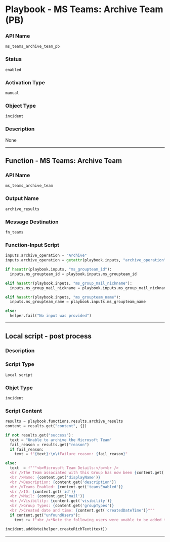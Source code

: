 <!--
    DO NOT MANUALLY EDIT THIS FILE
    THIS FILE IS AUTOMATICALLY GENERATED WITH resilient-sdk codegen
    Generated with resilient-sdk v49.0.4368
-->

# Playbook - MS Teams: Archive Team (PB)

### API Name
`ms_teams_archive_team_pb`

### Status
`enabled`

### Activation Type
`manual`

### Object Type
`incident`

### Description
None


---
## Function - MS Teams: Archive Team

### API Name
`ms_teams_archive_team`

### Output Name
`archive_results`

### Message Destination
`fn_teams`

### Function-Input Script
```python
inputs.archive_operation = "Archive"
inputs.archive_operation = getattr(playbook.inputs, "archive_operation")

if hasattr(playbook.inputs, "ms_groupteam_id"):
  inputs.ms_groupteam_id = playbook.inputs.ms_groupteam_id

elif hasattr(playbook.inputs, "ms_group_mail_nickname"):
  inputs.ms_group_mail_nickname = playbook.inputs.ms_group_mail_nickname

elif hasattr(playbook.inputs, "ms_groupteam_name"):
  inputs.ms_groupteam_name = playbook.inputs.ms_groupteam_name

else:
  helper.fail("No input was provided")
```

---

## Local script - post process

### Description


### Script Type
`Local script`

### Objet Type
`incident`

### Script Content
```python
results = playbook.functions.results.archive_results
content = results.get("content", {})

if not results.get("success"):
  text = "Unable to archive the Microsoft Team"
  fail_reason = results.get("reason")
  if fail_reason:
    text = f"{text}:\n\tFailure reason: {fail_reason}"

else:
  text  = f"""<b>Microsoft Team Details:</b><br />
  <br />The Team associated with this Group has now been {content.get('teamsEnabled')}.<br />
  <br />Name: {content.get('displayName')}
  <br />Description: {content.get('description')}
  <br />Teams Enabled: {content.get('teamsEnabled')}
  <br />ID: {content.get('id')}
  <br />Mail: {content.get('mail')}
  <br />Visibility: {content.get('visibility')}
  <br />Group Types: {content.get('groupTypes')}
  <br />Created date and time: {content.get('createdDateTime')}"""
  if content.get("unfoundUsers"):
    text += f"<br />*Note the following users were unable to be added to the group: {content.get('unfoundUsers')}"

incident.addNote(helper.createRichText(text))
```

---
